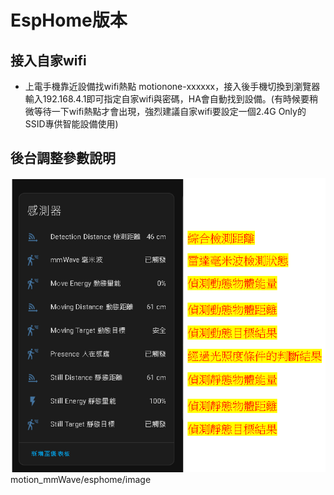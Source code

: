# EspHome版本
## 接入自家wifi
-  上電手機靠近設備找wifi熱點 motionone-xxxxxx，接入後手機切換到瀏覽器輸入192.168.4.1即可指定自家wifi與密碼，HA會自動找到設備。(有時候要稍微等待一下wifi熱點才會出現，強烈建議自家wifi要設定一個2.4G Only的SSID專供智能設備使用)
## 後台調整參數說明
  ![Mosquitto_broker](/motion_mmWave/esphome/image/235731.png)
motion_mmWave/esphome/image
